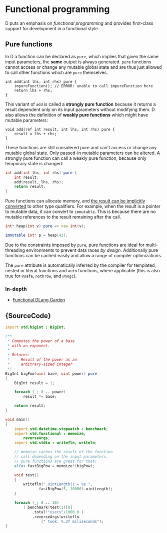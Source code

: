 # Functional programming

D puts an emphasis on *functional programming* and provides
first-class support for development
in a functional style.

## Pure functions

In D a function can be declared as `pure`, which implies
that given the same input parameters, the **same** output
is always generated. `pure` functions cannot access or change
any mutable global state and are thus just allowed to call other
functions which are `pure` themselves.

    int add(int lhs, int rhs) pure {
        impureFunction(); // ERROR: unable to call impureFunction here
        return lhs + rhs;
    }

This variant of `add` is called a **strongly pure function**
because it returns a result dependent only on its input
parameters without modifying them. D also allows the
definition of **weakly pure functions** which might
have mutable parameters:

    void add(ref int result, int lhs, int rhs) pure {
        result = lhs + rhs;
    }

These functions are still considered pure and can't
access or change any mutable global state. Only passed-in
mutable parameters can be altered. A strongly pure
function can call a weakly pure function, because only
temporary state is changed:

```d
int add(int lhs, int rhs) pure {
    int result;
    add(result, lhs, rhs);
    return result;
}
```

Pure functions can allocate memory, and [the result can
be implicitly converted](https://dlang.org/spec/function.html#pure-factory-functions)
to other type qualifiers. For example, when the result is
a pointer to mutable data, it can convert to `immutable`.
This is because there are no mutable references to the
result remaining after the call.

```d
int* heap(int v) pure => new int(v);

immutable int* p = heap(42);
```

Due to the constraints imposed by `pure`, pure functions
are ideal for multi-threading environments to prevent
data races *by design*. Additionally pure functions
can be cached easily and allow a range of compiler
optimizations.

The `pure` attribute is automatically inferred
by the compiler for templated, nested or literal functions and `auto` functions,
where applicable (this is also true for `@safe`, `nothrow`,
and `@nogc`).

### In-depth

- [Functional DLang Garden](https://garden.dlang.io/)

## {SourceCode}

```d
import std.bigint : BigInt;

/**
 * Computes the power of a base
 * with an exponent.
 *
 * Returns:
 *     Result of the power as an
 *     arbitrary-sized integer
 */
BigInt bigPow(uint base, uint power) pure
{
    BigInt result = 1;

    foreach (_; 0 .. power)
        result *= base;

    return result;
}

void main()
{
    import std.datetime.stopwatch : benchmark;
    import std.functional : memoize,
        reverseArgs;
    import std.stdio : writefln, writeln;

    // memoize caches the result of the function
    // call depending on the input parameters.
    // pure functions are great for that!
    alias fastBigPow = memoize!(bigPow);

    void test()
    {
        writefln(".uintLength() = %s ",
               fastBigPow(5, 10000).uintLength);
    }

    foreach (_; 0 .. 10)
        ( benchmark!test(1)[0]
            .total!"usecs"/1000.0 )
            .reverseArgs!writefln
                (" took: %.2f miliseconds");
}
```
